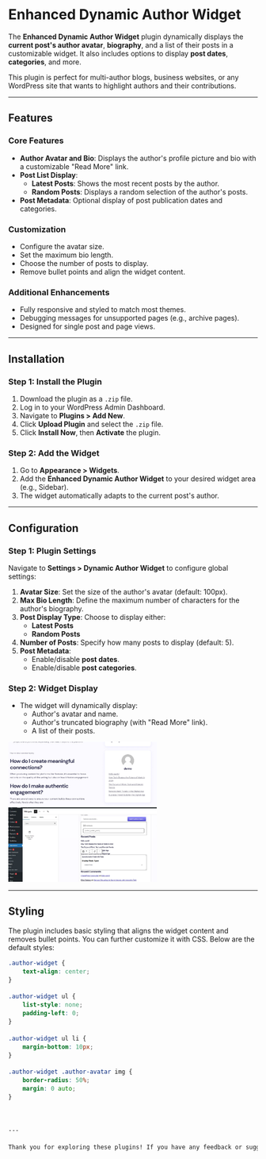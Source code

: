 # Enhanced Dynamic Author Widget

The **Enhanced Dynamic Author Widget** plugin dynamically displays the **current post's author avatar**, **biography**, and a list of their posts in a customizable widget. It also includes options to display **post dates**, **categories**, and more.

This plugin is perfect for multi-author blogs, business websites, or any WordPress site that wants to highlight authors and their contributions.

---

## Features

### Core Features
- **Author Avatar and Bio**: Displays the author's profile picture and bio with a customizable "Read More" link.
- **Post List Display**:
  - **Latest Posts**: Shows the most recent posts by the author.
  - **Random Posts**: Displays a random selection of the author's posts.
- **Post Metadata**: Optional display of post publication dates and categories.

### Customization
- Configure the avatar size.
- Set the maximum bio length.
- Choose the number of posts to display.
- Remove bullet points and align the widget content.

### Additional Enhancements
- Fully responsive and styled to match most themes.
- Debugging messages for unsupported pages (e.g., archive pages).
- Designed for single post and page views.

---

## Installation

### Step 1: Install the Plugin
1. Download the plugin as a `.zip` file.
2. Log in to your WordPress Admin Dashboard.
3. Navigate to **Plugins > Add New**.
4. Click **Upload Plugin** and select the `.zip` file.
5. Click **Install Now**, then **Activate** the plugin.

### Step 2: Add the Widget
1. Go to **Appearance > Widgets**.
2. Add the **Enhanced Dynamic Author Widget** to your desired widget area (e.g., Sidebar).
3. The widget automatically adapts to the current post's author.

---

## Configuration

### Step 1: Plugin Settings
Navigate to **Settings > Dynamic Author Widget** to configure global settings:

1. **Avatar Size**: Set the size of the author's avatar (default: 100px).
2. **Max Bio Length**: Define the maximum number of characters for the author's biography.
3. **Post Display Type**: Choose to display either:
   - **Latest Posts**
   - **Random Posts**
4. **Number of Posts**: Specify how many posts to display (default: 5).
5. **Post Metadata**:
   - Enable/disable **post dates**.
   - Enable/disable **post categories**.

### Step 2: Widget Display
- The widget will dynamically display:
  - Author's avatar and name.
  - Author's truncated biography (with "Read More" link).
  - A list of their posts.

<img src="https://github.com/childtheme/codesupple/blob/dynamic-author-widget/result.jpg" alt="Result" style="width: 300px; height: auto;">
<img src="https://github.com/childtheme/codesupple/blob/dynamic-author-widget/settings.jpg" alt="Settings" style="width: 300px; height: auto;">

---

## Styling

The plugin includes basic styling that aligns the widget content and removes bullet points. You can further customize it with CSS. Below are the default styles:

```css
.author-widget {
    text-align: center;
}

.author-widget ul {
    list-style: none;
    padding-left: 0;
}

.author-widget ul li {
    margin-bottom: 10px;
}

.author-widget .author-avatar img {
    border-radius: 50%;
    margin: 0 auto;
}



---

Thank you for exploring these plugins! If you have any feedback or suggestions, feel free to share them in the respective GitHub repositories. 😊

